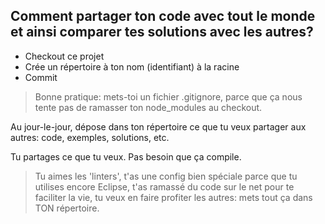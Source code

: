 ## Comment partager ton code avec tout le monde et ainsi comparer tes solutions avec les autres?

* Checkout ce projet
* Crée un répertoire à ton nom (identifiant) à la racine
* Commit

> Bonne pratique: mets-toi un fichier .gitignore, parce que ça nous tente pas de ramasser ton node_modules au checkout.

Au jour-le-jour, dépose dans ton répertoire ce que tu veux partager aux autres: code, exemples, solutions, etc.

Tu partages ce que tu veux. Pas besoin que ça compile.

> Tu aimes les 'linters', t'as une config bien spéciale parce que tu utilises encore Eclipse, t'as ramassé du code sur le net pour te faciliter la vie, tu veux en faire profiter les autres: mets tout ça dans TON répertoire.
